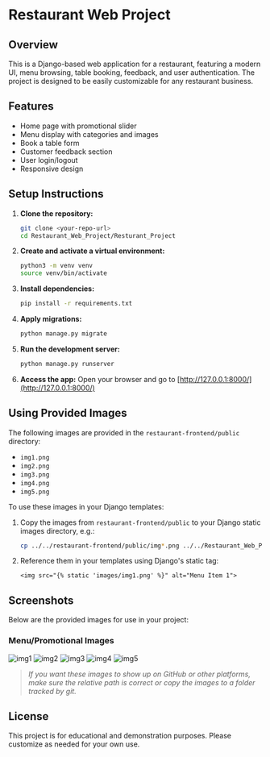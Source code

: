 # Restaurant Web Project

## Overview
This is a Django-based web application for a restaurant, featuring a modern UI, menu browsing, table booking, feedback, and user authentication. The project is designed to be easily customizable for any restaurant business.

## Features
- Home page with promotional slider
- Menu display with categories and images
- Book a table form
- Customer feedback section
- User login/logout
- Responsive design

## Setup Instructions

1. **Clone the repository:**
   ```bash
   git clone <your-repo-url>
   cd Restaurant_Web_Project/Resturant_Project
   ```

2. **Create and activate a virtual environment:**
   ```bash
   python3 -m venv venv
   source venv/bin/activate
   ```

3. **Install dependencies:**
   ```bash
   pip install -r requirements.txt
   ```

4. **Apply migrations:**
   ```bash
   python manage.py migrate
   ```

5. **Run the development server:**
   ```bash
   python manage.py runserver
   ```

6. **Access the app:**
   Open your browser and go to [http://127.0.0.1:8000/](http://127.0.0.1:8000/)

## Using Provided Images

The following images are provided in the `restaurant-frontend/public` directory:
- `img1.png`
- `img2.png`
- `img3.png`
- `img4.png`
- `img5.png`

To use these images in your Django templates:
1. Copy the images from `restaurant-frontend/public` to your Django static images directory, e.g.:
   ```bash
   cp ../../restaurant-frontend/public/img*.png ../../Restaurant_Web_Project/Resturant_Project/Static/images/
   ```
2. Reference them in your templates using Django's static tag:
   ```django
   <img src="{% static 'images/img1.png' %}" alt="Menu Item 1">
   ```

## Screenshots

Below are the provided images for use in your project:

### Menu/Promotional Images

![img1](restaurant-frontend/public/img1.png)
![img2](restaurant-frontend/public/img2.png)
![img3](restaurant-frontend/public/img3.png)
![img4](restaurant-frontend/public/img4.png)
![img5](restaurant-frontend/public/img5.png)

> _If you want these images to show up on GitHub or other platforms, make sure the relative path is correct or copy the images to a folder tracked by git._

## License
This project is for educational and demonstration purposes. Please customize as needed for your own use. 